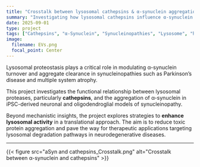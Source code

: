 ```yaml
---
title: "Crosstalk between lysosomal cathepsins & α-synuclein aggregation"
summary: "Investigating how lysosomal cathepsins influence α-synuclein aggregation and exploring therapeutic strategies."
date: 2025-09-01
type: project
tags: ["Cathepsins", "α-Synuclein", "Synucleinopathies", "Lysosome", "hiPSC"]
image:
  filename: EVs.png
  focal_point: Center
---
```


Lysosomal proteostasis plays a critical role in modulating α-synuclein turnover and aggregate clearance in synucleinopathies such as Parkinson’s disease and multiple system atrophy.  

This project investigates the functional relationship between lysosomal proteases, particularly **cathepsins**, and the aggregation of α-synuclein in iPSC-derived neuronal and oligodendroglial models of synucleinopathy.  

Beyond mechanistic insights, the project explores strategies to **enhance lysosomal activity** in a translational approach. The aim is to reduce toxic protein aggregation and pave the way for therapeutic applications targeting lysosomal degradation pathways in neurodegenerative diseases.  

---

{{< figure src="aSyn and cathepsins_Crosstalk.png" alt="Crosstalk between α-synuclein and cathepsins" >}}
